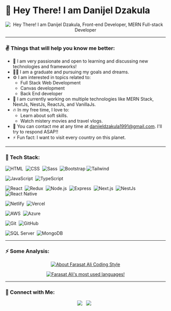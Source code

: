 # 👋 Hey There! I am Danijel Dzakula

<p align="center" height="300px">
  <img src="https://readme-typing-svg.demolab.com?font=Fira+Code&pause=1000&random=false&width=435&lines=Hey+There!+I+am+Danijel+Dzakula;+Front-end+Developer;+MERN+Full-stack+Developer" alt="Hey There! I am Danijel Dzakula, Front-end Developer, MERN Full-stack Developer" />
<p/>

<hr />

### ✌ Things that will help you know me better:
  
  - 🚀 I am very passionate and open to learning and discussing new technologies and frameworks!
  - 👨‍🎓 I am a graduate and pursuing my goals and dreams.
  - ⚙ I am interested in topics related to:
    - Full Stack Web Development
    - Canvas development
    - Back End developer
  - 🔭 I am currently working on multiple technologies like MERN Stack, NextJs, NestJs, ReactJs, and VanillaJs.
  - 🔥 In my free time, I love to:
    - Learn about soft skills.
    - Watch mistery movies and travel vlogs.
  - 📧 You can contact me at any time at <a href="mailto:danijeldzakula1991@gmail.com">danijeldzakula1991@gmail.com</a>. I'll try to respond ASAP!!
  - ⚡ Fun fact: I want to visit every country on this planet.

<hr />

### 📡 Tech Stack:

![HTML](https://img.shields.io/badge/-HTML-21212b?&logo=HTML5)&nbsp;
![CSS](https://img.shields.io/badge/-CSS-21212b?logo=CSS3)&nbsp;
![Sass](https://img.shields.io/badge/-Sass-21212b?logo=Sass)&nbsp;
![Bootstrap](https://img.shields.io/badge/-Bootstrap-21212b?logo=bootstrap)
![Tailwind](https://img.shields.io/badge/-Tailwind-21212b?logo=tailwindcss)

![JavaScript](https://img.shields.io/badge/-JavaScript-21212b?logo=javascript)&nbsp;
![TypeScript](https://img.shields.io/badge/-TypeScript-21212b?logo=typeScript)&nbsp;

![React](https://img.shields.io/badge/-React-21212b?logo=react)&nbsp;
![Redux](https://img.shields.io/badge/-Redux-21212b?logo=redux)&nbsp;
![Node.js](https://img.shields.io/badge/-Node.js-21212b?logo=node.js)&nbsp;
![Express](https://img.shields.io/badge/-Express-21212b?logo=express)&nbsp;
![Next.js](https://img.shields.io/badge/-Next.js-21212b?logo=next.js)&nbsp;
![NestJs](https://img.shields.io/badge/-NestJs-21212b?logo=nestjs)&nbsp;
![React Native](https://img.shields.io/badge/-React%20Native-21212b?logo=react)&nbsp;

![Netlify](https://img.shields.io/badge/-Netlify-21212b?logo=netlify)&nbsp;
![Vercel](https://img.shields.io/badge/-Vercel-21212b?logo=vercel)&nbsp;

![AWS](https://img.shields.io/badge/-AWS-21212b?logo=amazon-aws)&nbsp;
![Azure](https://img.shields.io/badge/-Azure-21212b?logo=microsoft-azure)&nbsp;

![Git](https://img.shields.io/badge/-Git-21212b?logo=git)&nbsp;
![GitHub](https://img.shields.io/badge/-GitHub-21212b?logo=github)&nbsp;

![SQL Server](https://img.shields.io/badge/-SQLServer-21212b?logo=microsoft-sql-server)&nbsp;
![MongoDB](https://img.shields.io/badge/-MongoDB-21212b?logo=mongodb)&nbsp;

<hr />

### ⚡ Some Analysis:

<p align="center">
  <a href="https://github.com/faraasat">
    <img src="https://github-readme-stats.vercel.app/api?username=danijeldzakula&count_private=true&show_icons=true&theme=react" alt="About Farasat Ali Coding Style" />
  </a>
</p>
<p align="center">
  <a href="https://github.com/faraasat">
    <img src="https://github-readme-stats.vercel.app/api/top-langs/?username=danijeldzakula&layout=compact&langs_count=8&theme=jolly" alt="Farasat Ali's most used languages!" />
  </a>
</p>


<hr />

### 🤙 Connect with Me:

<p align="center">
  <a href="https://www.linkedin.com/in/danijel-dzakula-227530128/"><img src="https://img.shields.io/badge/Danijel%20Dzakula-0077B5?style=flat-square&logo=Linkedin&logoColor=white"/></a>&nbsp;&nbsp;
<!--   <a href="https://danijeldzakula.vercel.app/"><img src="https://img.shields.io/badge/-My%20Portfolio-FCA502?style=flat-square&logo=Google-Chrome&logoColor=white"/></a>&nbsp;&nbsp; -->
  <a href="mailto:danijeldzakula1991@gmail.com"><img src="https://img.shields.io/badge/danijeldzakula1991@gmail.com-D14836?style=flat-square&logo=Gmail&logoColor=white"/></a>&nbsp;&nbsp;
</p>
